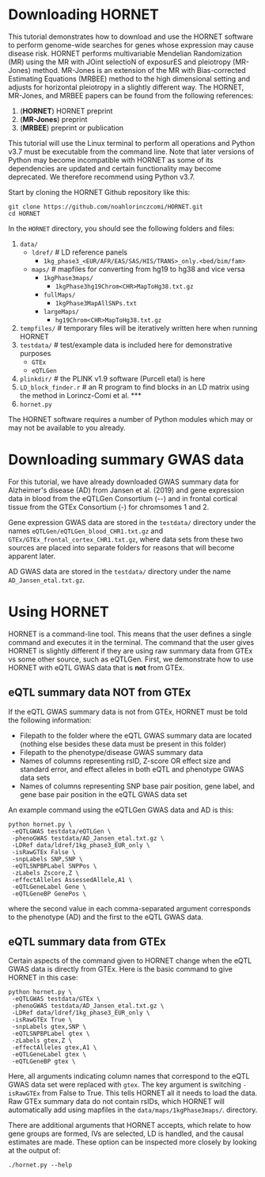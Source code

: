 # Downloading HORNET
This tutorial demonstrates how to download and use the HORNET software to perform genome-wide searches for genes whose expression may cause disease risk. HORNET performs multivariable Mendelian Randomization (MR) using the MR with JOint selectioN of exposurES and pleiotropy (MR-Jones) method. MR-Jones is an extension of the MR with Bias-corrected Estimating Equations (MRBEE) method to the high dimensional setting and adjusts for horizontal pleiotropy in a slightly different way. The HORNET, MR-Jones, and MRBEE papers can be found from the following references:
1. (**HORNET**) HORNET preprint
2. (**MR-Jones**) preprint
3. (**MRBEE**) preprint or publication

This tutorial will use the Linux terminal to perform all operations and Python v3.7 must be executable from the command line. Note that later versions of Python may become incompatible with HORNET as some of its dependencies are updated and certain functionality may become deprecated. We therefore recommend using Python v3.7. 

Start by cloning the HORNET Github repository like this:

```unix
git clone https://github.com/noahlorinczcomi/HORNET.git
cd HORNET
```

In the `HORNET` directory, you should see the following folders and files:
1. `data/`
    * `ldref/` # LD reference panels
        * `1kg_phase3_<EUR/AFR/EAS/SAS/HIS/TRANS>_only.<bed/bim/fam>`
    * `maps/` # mapfiles for converting from hg19 to hg38 and vice versa
        * `1kgPhase3maps/`
            * `1kgPhase3hg19Chrom<CHR>MapToHg38.txt.gz`
        * `fullMaps/`
            * `1kgPhase3MapAllSNPs.txt`
        * `largeMaps/`
            * `hg19Chrom<CHR>MapToHg38.txt.gz`
2. `tempfiles/` # temporary files will be iteratively written here when running HORNET
3. `testdata/`  # test/example data is included here for demonstrative purposes
    * `GTEx`
    * `eQTLGen`
4. `plinkdir/`  # the PLINK v1.9 software (Purcell etal) is here
5. `LD_block_finder.r` # an R program to find blocks in an LD matrix using the method in Lorincz-Comi et al. ***
6. `hornet.py`

The HORNET software requires a number of Python modules which may or may not be available to you already. 

# Downloading summary GWAS data
For this tutorial, we have already downloaded GWAS summary data for Alzheimer's disease (AD) from Jansen et al. (2019) and gene expression data in blood from the eQTLGen Consortium (--) and in frontal cortical tissue from the GTEx Consortium (-) for chromsomes 1 and 2. 

Gene expression GWAS data are stored in the `testdata/` directory under the names `eQTLGen/eQTLGen_blood_CHR1.txt.gz` and `GTEx/GTEx_frontal_cortex_CHR1.txt.gz`, where data sets from these two sources are placed into separate folders for reasons that will become apparent later.

AD GWAS data are stored in the `testdata/` directory under the name `AD_Jansen_etal.txt.gz`.

# Using HORNET
HORNET is a command-line tool. This means that the user defines a single command and executes it in the terminal. The command that the user gives HORNET is slightly different if they are using raw summary data from GTEx vs some other source, such as eQTLGen. First, we demonstrate how to use HORNET with eQTL GWAS data that is **not** from GTEx.

## eQTL summary data NOT from GTEx
If the eQTL GWAS summary data is not from GTEx, HORNET must be told the following information:
* Filepath to the folder where the eQTL GWAS summary data are located (nothing else besides these data must be present in this folder)
* Filepath to the phenotype/disease GWAS summary data
* Names of columns representing rsID, Z-score OR effect size and standard error, and effect alleles in both eQTL and phenotype GWAS data sets
* Names of columns representing SNP base pair position, gene label, and gene base pair position in the eQTL GWAS data set

An example command using the eQTLGen GWAS data and AD is this:

```unix
python hornet.py \ 
 -eQTLGWAS testdata/eQTLGen \
 -phenoGWAS testdata/AD_Jansen_etal.txt.gz \
 -LDRef data/ldref/1kg_phase3_EUR_only \
 -isRawGTEx False \
 -snpLabels SNP,SNP \
 -eQTLSNPBPLabel SNPPos \
 -zLabels Zscore,Z \
 -effectAlleles AssessedAllele,A1 \
 -eQTLGeneLabel Gene \
 -eQTLGeneBP GenePos \
```

where the second value in each comma-separated argument corresponds to the phenotype (AD) and the first to the eQTL GWAS data.

## eQTL summary data from GTEx
Certain aspects of the command given to HORNET change when the eQTL GWAS data is directly from GTEx. Here is the basic command to give HORNET in this case:

```unix
python hornet.py \ 
 -eQTLGWAS testdata/GTEx \
 -phenoGWAS testdata/AD_Jansen_etal.txt.gz \
 -LDRef data/ldref/1kg_phase3_EUR_only \
 -isRawGTEx True \
 -snpLabels gtex,SNP \
 -eQTLSNPBPLabel gtex \
 -zLabels gtex,Z \
 -effectAlleles gtex,A1 \
 -eQTLGeneLabel gtex \
 -eQTLGeneBP gtex \
```

Here, all arguments indicating column names that correspond to the eQTL GWAS data set were replaced with `gtex`. The key argument is switching `-isRawGTEx` from False to True. This tells HORNET all it needs to load the data. Raw GTEx summary data do not contain rsIDs, which HORNET will automatically add using mapfiles in the `data/maps/1kgPhase3maps/`. directory. 

There are additional arguments that HORNET accepts, which relate to how gene groups are formed, IVs are selected, LD is handled, and the causal estimates are made. These option can be inspected more closely by looking at the output of:

```unix
./hornet.py --help
```

